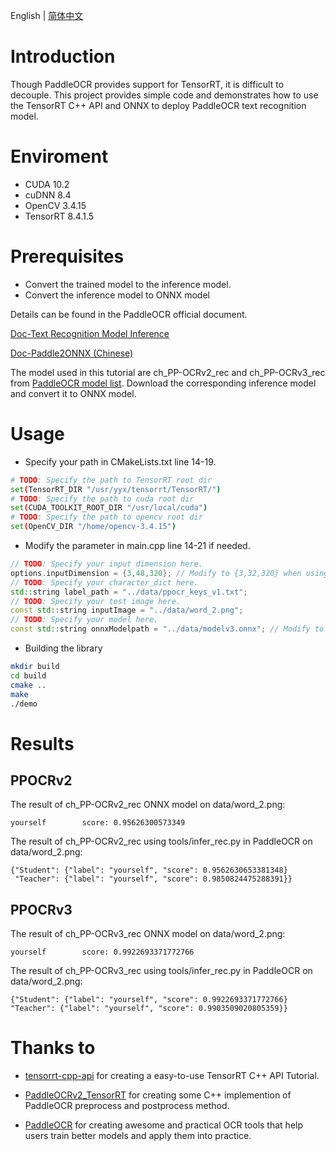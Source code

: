 English | [简体中文](README_ch.md)


# Introduction

Though PaddleOCR provides support for TensorRT, it is difficult to decouple. This project provides simple code and demonstrates how to use the TensorRT C++ API and ONNX to deploy PaddleOCR text recognition model.

# Enviroment
- CUDA 10.2
- cuDNN 8.4
- OpenCV 3.4.15
- TensorRT 8.4.1.5

# Prerequisites

- Convert the trained model to the inference model.
- Convert the inference model to ONNX model

Details can be found in the PaddleOCR official document.

[Doc-Text Recognition Model Inference](https://github.com/PaddlePaddle/PaddleOCR/blob/release/2.5/doc/doc_en/inference_en.md#3-text-recognition-model-inference)

[Doc-Paddle2ONNX (Chinese)](https://github.com/PaddlePaddle/PaddleOCR/blob/release/2.5/deploy/paddle2onnx/readme.md#2-%E6%A8%A1%E5%9E%8B%E8%BD%AC%E6%8D%A2)

The model used in this tutorial are ch_PP-OCRv2_rec and ch_PP-OCRv3_rec from [PaddleOCR model list](https://github.com/PaddlePaddle/PaddleOCR/blob/release/2.5/doc/doc_en/models_list_en.md#ocr-model-listv3-updated-on-2022428). Download the corresponding inference model and convert it to ONNX model. 

# Usage

- Specify your path in CMakeLists.txt line 14-19.

```bash
# TODO: Specify the path to TensorRT root dir
set(TensorRT_DIR "/usr/yyx/tensorrt/TensorRT/")
# TODO: Specify the path to cuda root dir
set(CUDA_TOOLKIT_ROOT_DIR "/usr/local/cuda")
# TODO: Specify the path to opencv root dir
set(OpenCV_DIR "/home/opencv-3.4.15")
```

- Modify the parameter in main.cpp line 14-21 if needed.

```cpp
// TODO: Specify your input dimension here.
options.inputDimension = {3,48,320}; // Modify to {3,32,320} when using ppocrv2
// TODO: Specify your character_dict here.
std::string label_path = "../data/ppocr_keys_v1.txt";
// TODO: Specify your test image here.
const std::string inputImage = "../data/word_2.png";
// TODO: Specify your model here.
const std::string onnxModelpath = "../data/modelv3.onnx"; // Modify to "../data/modelv2.onnx" when using ppocrv2
```

- Building the library

```bash
mkdir build
cd build
cmake ..
make
./demo
```

# Results

## PPOCRv2

The result of ch_PP-OCRv2_rec ONNX model on data/word_2.png:

```
yourself        score: 0.95626300573349
```

The result of ch_PP-OCRv2_rec using tools/infer_rec.py in PaddleOCR on data/word_2.png:
```
{"Student": {"label": "yourself", "score": 0.9562630653381348}
 "Teacher": {"label": "yourself", "score": 0.9850824475288391}}
```

## PPOCRv3

The result of ch_PP-OCRv3_rec ONNX model on data/word_2.png:

```
yourself        score: 0.9922693371772766
```

The result of ch_PP-OCRv3_rec using tools/infer_rec.py in PaddleOCR on data/word_2.png:
```
{"Student": {"label": "yourself", "score": 0.9922693371772766}
"Teacher": {"label": "yourself", "score": 0.9903509020805359}}
```

# Thanks to

- [tensorrt-cpp-api](https://github.com/cyrusbehr/tensorrt-cpp-api) for creating a easy-to-use TensorRT C++ API Tutorial.

- [PaddleOCRv2_TensorRT](https://github.com/zwenyuan1/PaddleOCRv2_TensorRT) for creating some C++ implemention of PaddleOCR preprocess and postprocess method.

- [PaddleOCR](https://github.com/PaddlePaddle/PaddleOCR) for creating awesome and practical OCR tools that help users train better models and apply them into practice.